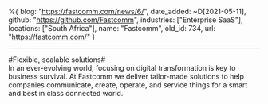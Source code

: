 %{
  blog: "https://fastcomm.com/news/6/",
  date_added: ~D[2021-05-11],
  github: "https://github.com/Fastcomm",
  industries: ["Enterprise SaaS"],
  locations: ["South Africa"],
  name: "Fastcomm",
  old_id: 734,
  url: "https://fastcomm.com/"
}

---

#Flexible, scalable solutions#  
In an ever-evolving world, focusing on digital transformation is key to business survival. At Fastcomm we deliver tailor-made solutions to help companies communicate, create, operate, and service things for a smart and best in class connected world.
